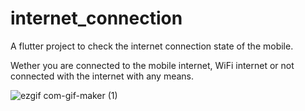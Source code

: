 # internet_connection

A flutter project to check the internet connection state of the mobile.

Wether you are connected to the mobile internet, WiFi internet or not connected with the internet with any means.

![ezgif com-gif-maker (1)](https://user-images.githubusercontent.com/25567530/141071129-00fb2ec7-7427-46b6-b890-d24e0b6c0132.gif)
